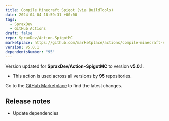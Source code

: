 ```yaml
---
title: Compile Minecraft Spigot (via BuildTools)
date: 2024-04-04 18:59:31 +00:00
tags:
  - SpraxDev
  - GitHub Actions
draft: false
repo: SpraxDev/Action-SpigotMC
marketplace: https://github.com/marketplace/actions/compile-minecraft-spigot-via-buildtools
version: v5.0.1
dependentsNumber: "95"
---
```



Version updated for **SpraxDev/Action-SpigotMC** to version **v5.0.1**.
- This action is used across all versions by **95** repositories.

Go to the [GitHub Marketplace](https://github.com/marketplace/actions/compile-minecraft-spigot-via-buildtools) to find the latest changes.

## Release notes

* Update dependencies
